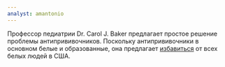 ```yaml
---
analyst: amantonio
---
```


Профессор педиатрии Dr. Carol J. Baker предлагает простое решение проблемы антипрививочников. Поскольку антипрививочники в основном белые и образованные, она предлагает [избавиться](https://www.youtube.com/watch?v=wyXuPwsLGWI) от всех белых людей в США.
